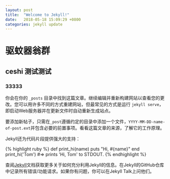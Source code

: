 ```yaml
---
layout: post
title:  "Welcome to Jekyll!"
date:   2018-05-18 15:09:29 +0800
categories: jekyll update
---
```

# 驱蚊器翁群
## ceshi  测试测试
### 33333
你会在你的 `_posts` 目录中找到这篇文章。继续编辑并重新构建网站以查看您的更改。您可以用许多不同的方式重建网站，但最常见的方式是运行 `jekyll serve`，即启动Web服务器并在更新文件时自动重新生成站点。

要添加新帖子，只需在`_post`遵循约定的目录中添加一个文件，`YYYY-MM-DD-name-of-post.ext`并包含必要的前置事项。看看这篇文章的来源，了解它的工作原理。

Jekyll还为代码片段提供强大的支持：


{% highlight ruby %}
def print_hi(name)
  puts "Hi, #{name}"
end
print_hi('Tom')
#=> prints 'Hi, Tom' to STDOUT.
{% endhighlight %}

查阅[Jekyll][jekyll-docs]文档获取更多关于如何充分利用Jekyll的信息。在Jekyll的GitHub仓库中记录所有错误/功能请求。如果你有问题，你可以在Jekyll Talk上问他们。

<!-- Check out the [Jekyll docs][jekyll-docs] for more info on how to get the most out of Jekyll. File all bugs/feature requests at [Jekyll’s GitHub repo][jekyll-gh]. If you have questions, you can ask them on [Jekyll Talk][jekyll-talk]. -->

[jekyll-docs]: https://jekyllrb.com/docs/home
[jekyll-gh]:   https://github.com/jekyll/jekyll
[jekyll-talk]: https://talk.jekyllrb.com/
